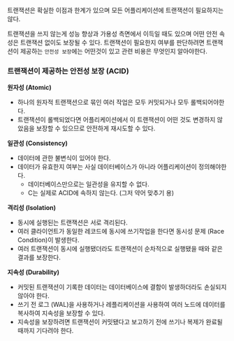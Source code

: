 트랜잭션은 확실한 이점과 한계가 있으며 모든 어플리케이션에 트랜잭션이 필요하지는 않다.

트랜잭션을 쓰지 않는게 성능 향상과 가용성 측면에서 이득일 때도 있으며 어떤 안전 속성은 트랜잭션 없이도 보장될 수 있다.
트랜잭션이 필요한지 여부를 판단하려면 트랜잭션이 제공하는 `안전성 보장`에는 어떤것이 있고 관련 비용은 무엇인지 알아야한다.

### 트랜잭션이 제공하는 안전성 보장 (ACID)

**원자성 (Atomic)**
- 하나의 원자적 트랜잭션으로 묶인 여러 작업은 모두 커밋되거나 모두 롤백되어야한다.
- 트랜잭션이 롤백되었다면 어플리케이션에서 이 트랜잭션이 어떤 것도 변경하지 않았음을 보장할 수 있으므로 안전하게 재시도할 수 있다.

**일관성 (Consistency)**
- 데이터에 관한 불변식이 있어야 한다.
- 데이터가 유효한지 여부는 사실 데이터베이스가 아니라 어플리케이션이 정의해야한다.
	- 데이터베이스만으로는 일관성을 유지할 수 없다.
	- C는 실제로 ACID에 속하지 않는다. (그저 약어 맞추기 용)

**격리성 (Isolation)**
- 동시에 실행된는 트랜잭션은 서로 격리된다.
- 여러 클라이언트가 동일한 레코드에 동시에 쓰기작업을 한다면 동시성 문제 (Race Condition)이 발생한다.
- 여러 트랜잭션이 동시에 실행됐더라도 트랜잭션이 순차적으로 실행됐을 때와 같은 결과를 보장한다.

**지속성 (Durability)**
- 커밋된 트랜잭션이 기록한 데이터는 데이터베이스에 결함이 발생하더라도 손실되지 않아야 한다.
- 쓰기 전 로그 (WAL)을 사용하거나 레플리케이션을 사용하여 여러 노드에 데이터를 복사하여 지속성을 보장할 수 있다.
- 지속성을 보장하려면 트랜잭션이 커밋됐다고 보고하기 전에 쓰기나 복제가 완료될 때까지 기다려야 한다.

